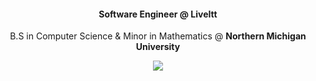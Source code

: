 <h4 align="center"> Software Engineer @ LiveItt </h4>

<p align="center">
  B.S in Computer Science & Minor in Mathematics @ <b>Northern Michigan University</b> 
</p>

<p align="center">
<img src="https://github.com/tempre/tempre/blob/main/kirby.gif" atl="kirby!">
</p>





